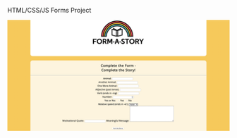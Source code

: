 HTML/CSS/JS Forms Project

<img src = "https://github.com/LilGod777/CodeCademy-Portfolio-Projects/blob/main/Form%20a%20Story%20HTML/CSS/Form%20A%20Story%20HTML-CSS-JS%20/Form%20a%20Story%20HTML%20Form%20Project.png">
